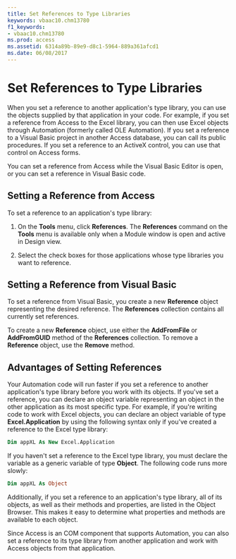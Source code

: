 ```yaml
---
title: Set References to Type Libraries
keywords: vbaac10.chm13780
f1_keywords:
- vbaac10.chm13780
ms.prod: access
ms.assetid: 6314a89b-89e9-d8c1-5964-889a361afcd1
ms.date: 06/08/2017
---
```



# Set References to Type Libraries

When you set a reference to another application's type library, you can use the objects supplied by that application in your code. For example, if you set a reference from Access to the Excel library, you can then use Excel objects through Automation (formerly called OLE Automation). If you set a reference to a Visual Basic project in another Access database, you can call its public procedures. If you set a reference to an ActiveX control, you can use that control on Access forms.

You can set a reference from Access while the Visual Basic Editor is open, or you can set a reference in Visual Basic code.

## Setting a Reference from Access

To set a reference to an application's type library:


1. On the **Tools** menu, click **References**. The **References** command on the **Tools** menu is available only when a Module window is open and active in Design view.
    
2. Select the check boxes for those applications whose type libraries you want to reference.
    

## Setting a Reference from Visual Basic

To set a reference from Visual Basic, you create a new **Reference** object representing the desired reference. The **References** collection contains all currently set references.

To create a new **Reference** object, use either the **AddFromFile** or **AddFromGUID** method of the **References** collection. To remove a **Reference** object, use the **Remove** method.


## Advantages of Setting References

Your Automation code will run faster if you set a reference to another application's type library before you work with its objects. If you've set a reference, you can declare an object variable representing an object in the other application as its most specific type. For example, if you're writing code to work with Excel objects, you can declare an object variable of type **Excel.Application** by using the following syntax only if you've created a reference to the Excel type library:


```vb
Dim appXL As New Excel.Application
```

If you haven't set a reference to the Excel type library, you must declare the variable as a generic variable of type **Object**. The following code runs more slowly:




```vb
Dim appXL As Object
```

Additionally, if you set a reference to an application's type library, all of its objects, as well as their methods and properties, are listed in the Object Browser. This makes it easy to determine what properties and methods are available to each object.

Since Access is an COM component that supports Automation, you can also set a reference to its type library from another application and work with Access objects from that application.


